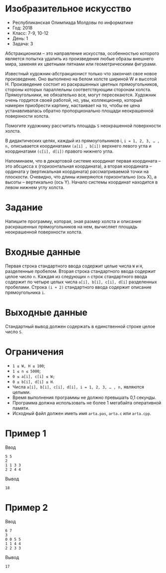# Изобразительное искусство
* Республиканская Олимпиада Молдовы по информатике
* Год: 2018
* Класс: 7-9, 10-12
* День: 1
* Задача: 3

Абстракционизм – это направление искусства, особенностью которого является
попытка удалить из произведения любые образы внешнего мира, заменяя их цветными
пятнами или геометрическими фигурами.

Известный художник-абстракционист только что закончил свое новое произведение.
Оно выполнено на белом холсте шириной W и высотой H. Произведение состоит из
раскрашенных цветных прямоугольников, стороны которых параллельны соответствующим
сторонам холста. Прямоугольники, не обязательно все, могут пересекаются.
Художник очень гордится своей работой, но, увы, коллекционер, который намерен
приобрести картину, настаивает на то, чтобы ее цена устанавливалась обратно
пропорционально площади неокрашенной поверхности холста.

Помогите художнику рассчитать площадь `S` неокрашенной поверхности холста.

В дидактических целях, каждый из прямоугольников i, `i = 1, 2, 3, … , n,` описывается
координатами `(a[i] , b[i])` верхнего левого угла и координатами `(c[i], d[i])` правого нижнего угла.

Напоминаем, что в декартовой системе координат первая координата – это абсцисса x
(горизонтальная координата), а вторая координата – ордината y (вертикальная координата)
рассматриваемой точки на плоскости. Очевидно, что длины измеряются горизонтально (ось
X), а высоты – вертикально (ось Y). Начало системы координат находится в левом нижнем
углу холста.


# Задание
Напишите программу, которая, зная размер холста и описание раскрашенных
прямоугольников на нем, вычисляет площадь неокрашенной поверхности холста.

# Входные данные
Первая строка стандартного ввода содержит целые числа `W` и `H`,
разделенные пробелом. Вторая строка стандартного ввода содержит целое число `n`. Каждая
из следующих `n` строк стандартного ввода содержит по четыре целых числа `a[i], b[i], c[i], d[i]`
разделенных пробелами. Строка `(i + 2)` стандартного ввода содержит описание
прямоугольника `i`.

# Выходные данные 
Стандартный вывод должен содержать в единственной строке целое число `S`.

# Ограничения 
* `1 ≤ W, H ≤ 100`; 
* `1 ≤ n ≤ 5000`; 
* `0 ≤ a[i], c[i] ≤ W;` 
* `0 ≤ b[i], d[i] ≤ H`. 
* Числа `a[i], b[i], c[i], d[i], i = 1, 2, 3, … , n,` являются целыми. 
* Время выполнения программы не должно превышать 0,1 секунды. 
* Программа должна использовать не более 1 мегабайта оперативной памяти. 
* Исходный файл должен иметь имя `arta.pas`, `arta.c` или `arta.cpp`.


# Пример 1
Ввод 
```
5 5
2
1 1 3 3
2 2 4 4
```

Вывод
```
18
```

# Пример 2
Ввод 
```
6 7
3
0 0 5 5
1 1 4 4
2 2 3 3
```

Вывод
```
17
```
